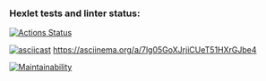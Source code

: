 ### Hexlet tests and linter status:
[![Actions Status](https://github.com/Guba7/python-project-49/workflows/hexlet-check/badge.svg)](https://github.com/Guba7/python-project-49/actions)

[![asciicast](https://asciinema.org/a/14.png)](https://asciinema.org/a/14)
https://asciinema.org/a/7lg05GoXJrjiCUeT51HXrGJbe4


[![Maintainability](https://api.codeclimate.com/v1/badges/0b1ed04f92c039ed1d46/maintainability)](https://codeclimate.com/github/Guba7/python-project-49/maintainability)
